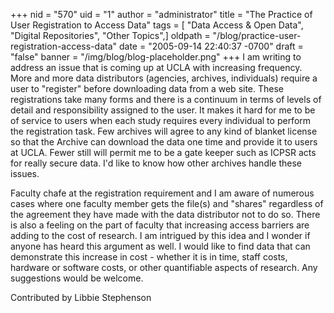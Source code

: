 +++
nid = "570"
uid = "1"
author = "administrator"
title = "The Practice of User Registration to Access Data"
tags = [ "Data Access & Open Data", "Digital Repositories", "Other Topics",]
oldpath = "/blog/practice-user-registration-access-data"
date = "2005-09-14 22:40:37 -0700"
draft = "false"
banner = "/img/blog/blog-placeholder.png"
+++
I am writing to address an issue that is coming up at UCLA with
increasing frequency. More and more data distributors (agencies,
archives, individuals) require a user to "register" before downloading
data from a web site. These registrations take many forms and there is a
continuum in terms of levels of detail and responsibility assigned to
the user. It makes it hard for me to be of service to users when each
study requires every individual to perform the registration task. Few
archives will agree to any kind of blanket license so that the Archive
can download the data one time and provide it to users at UCLA. Fewer
still will permit me to be a gate keeper such as ICPSR acts for really
secure data. I'd like to know how other archives handle these issues.

Faculty chafe at the registration requirement and I am aware of numerous
cases where one faculty member gets the file(s) and "shares"
regardless of the agreement they have made with the data distributor not
to do so. There is also a feeling on the part of faculty that increasing
access barriers are adding to the cost of research. I am intrigued by
this idea and I wonder if anyone has heard this argument as well. I
would like to find data that can demonstrate this increase in cost -
whether it is in time, staff costs, hardware or software costs, or other
quantifiable aspects of research. Any suggestions would be welcome.

Contributed by Libbie Stephenson
